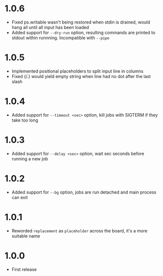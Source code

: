 # 1.0.6
- Fixed ps.writable wasn't being restored when stdin is drained, would hang all until all input has been loaded
- Added support for `--dry-run` option, resulting commands are printed to stdout within runnning. Incompatible with `--pipe`

# 1.0.5
- Implemented positional placeholders to split input line in columns
- Fixed {/.} would yield empty string when line had no dot after the last slash

# 1.0.4
- Added support for `--timeout <sec>` option, kill jobs with SIGTERM if they take too long

# 1.0.3
- Added support for `--delay <sec>` option, wait sec seconds before running a new job

# 1.0.2
- Added support for `--bg` option, jobs are run detached and main process can exit

# 1.0.1
- Reworded `replacement` as `placeholder` across the board, it's a more suitable name

# 1.0.0
- First release